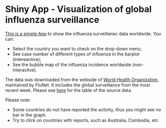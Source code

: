 # Shiny App - Visualization of global influenza surveillance

[This is a simple App][df3] to show the influenza surveillanec data worldwide. You can:

  - Select the country you want to check on the drop-down menu;
  - See case number of different types of influenza in the barplot (intereactive);
  - See the bubble map of the influenza incidence worldwide (non-interactive). 



The data was downloaded from the webside of [World Health Organization][df1], maintained by FluNet. It includes the global surveillance from the most recent week. Please see [here][df2] for the table of the source data.

Please note:

  - Some countries do not have reported the activity, thus you might see no bar in the graph.
  - Try to click on countries with reports, such as Australia, Combodia, etc





   [df1]: <http://www.who.int/en/>
   [df2]: <http://gamapserver.who.int/gareports/Default.aspx?ReportNo=2>
   [df3]: <http://lilsummer.shinyapps.io/fluGraph/>

